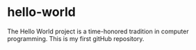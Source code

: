 # hello-world
The Hello World project is a time-honored tradition in computer programming. This is my first gitHub repository.
